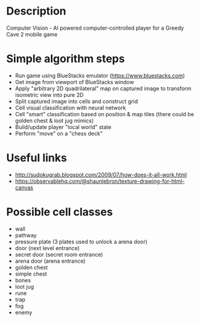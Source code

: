 # Description
Computer Vision - AI powered computer-controlled player for a Greedy Cave 2 mobile game

# Simple algorithm steps
- Run game using BlueStacks emulator (https://www.bluestacks.com)
- Get image from viewport of BlueStacks window
- Apply "arbitrary 2D quadrilateral" map on captured image to transform isometric view into pure 2D
- Split captured image into cells and construct grid
- Cell visual classification with neural network
- Cell "smart" classification based on position & map tiles (there could be golden chest & loot jug mimics)
- Build/update player "local world" state
- Perform "move" on a "chess deck"

# Useful links
- http://sudokugrab.blogspot.com/2009/07/how-does-it-all-work.html
- https://observablehq.com/@shaunlebron/texture-drawing-for-html-canvas

# Possible cell classes
- wall
- pathway
- pressure plate (3 plates used to unlock a arena door)
- door (next level entrance)
- secret door (secret room entrance)
- arena door (arena entrance)
- golden chest
- simple chest
- bones
- loot jug
- rune
- trap
- fog
- enemy